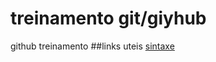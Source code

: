 # treinamento git/giyhub
github treinamento 
##links uteis
[sintaxe](https://www.markdownguide.org/basic-syntax/)

